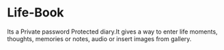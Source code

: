 Life-Book
=========

Its a Private password Protected diary.It gives a way to enter life moments, thoughts, memories or notes, audio or insert images from gallery.
